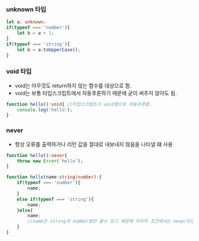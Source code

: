 ### unknown 타입

```typescript 
let a: unknown;
if(typeof === 'number'){
    let b = a + 1;
}
if(typeof === 'string'){
    let b = a.toUpperCase();
}
```

### void 타입
- void는 아무것도 return하지 않는 함수를 대상으로 함.
- void는 보통 타입스크립트에서 자동추론하기 때문에 굳이 써주지 않아도 됨.
```typescript 
function hello():void{ //타입스크립트가 void형으로 자동추론함.
    console.log('hello');
}
```

### never
- 항상 오류를 출력하거나 리턴 값을 절대로 내보내지 않음을 나타낼 떄 사용

```typescript
function hello():never{
    throw new Error('hello');
}

function hello(name:string|number):{
    if(typeof === 'number'){
        name;
    }
    else if(typeof === 'string'){
        name;
    }else{
        name;
        //name은 string과 number형만 올수 있기 때문에 마지막 조건에서는 never타입으로 처리
    }
}
```